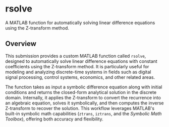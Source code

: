 # rsolve

A MATLAB function for automatically solving linear difference equations using the Z-transform method.

## Overview
This submission provides a custom MATLAB function called `rsolve`, designed to automatically solve linear difference equations with constant coefficients using the Z-transform method. It is particularly useful for modeling and analyzing discrete-time systems in fields such as digital signal processing, control systems, economics, and other related areas.

The function takes as input a symbolic difference equation along with initial conditions and returns the closed-form analytical solution in the discrete domain. Internally, it applies the Z-transform to convert the recurrence into an algebraic equation, solves it symbolically, and then computes the inverse Z-transform to recover the solution. This workflow leverages MATLAB's built-in symbolic math capabilities (`ztrans`, `iztrans`, and the *Symbolic Math Toolbox*), offering both accuracy and flexibility.

